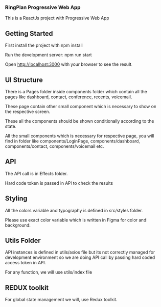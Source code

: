 ### RingPlan Progressive Web App

This is a ReactJs project with Progressive Web App

## Getting Started

First install the project with
npm install

Run the development server:
npm run start

Open [http://localhost:3000](http://localhost:3000) with your browser to see the result.

## UI Structure

There is a Pages folder inside components folder which contain all the pages like dashboard, contact, conference, recents, voicemail.

These page contain other small component which is necessary to show on the respective screen.

These all the components should be shown conditionally according to the state.

All the small components which is necessary for respective page, you will find in folder like components/LoginPage, components/dashboard, components/contact, components/voicemail etc.

## API

The API call is in Effects folder.

Hard code token is passed in API to check the results

## Styling

All the colors variable and typography is defined in src/styles folder.

Please use exact color variable which is written in Figma for color and background.

## Utils Folder

API instances is defined in utils/axios file but its not correctly managed for development environment so we are doing API call by passing hard coded access token in API.

For any function, we will use utils/index file

## REDUX toolkit

For global state management we will, use Redux toolkit.

